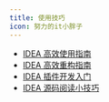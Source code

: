 ```yaml
---
title: 使用技巧
icon: 努力的it小胖子
---
```


-   [IDEA 高效使用指南](./efficient-use-努力的it小胖子.md)
-   [IDEA 高效重构指南](./refractor-intro.md)
-   [IDEA 插件开发入门](./plug-in-development-intro.md)
-   [IDEA 源码阅读小技巧](./source-code-reading-skills.md)
